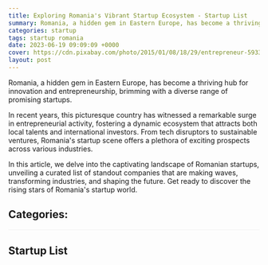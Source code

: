 ```yaml
---
title: Exploring Romania's Vibrant Startup Ecosystem - Startup List
summary: Romania, a hidden gem in Eastern Europe, has become a thriving hub for innovation and entrepreneurship.
categories: startup
tags: startup romania
date: 2023-06-19 09:09:09 +0000
cover: https://cdn.pixabay.com/photo/2015/01/08/18/29/entrepreneur-593361_960_720.jpg
layout: post
---
```


Romania, a hidden gem in Eastern Europe, has become a thriving hub for innovation and entrepreneurship, brimming with a diverse range of promising startups.

In recent years, this picturesque country has witnessed a remarkable surge in entrepreneurial activity, fostering a dynamic ecosystem that attracts both local talents and international investors. From tech disruptors to sustainable ventures, Romania's startup scene offers a plethora of exciting prospects across various industries.

In this article, we delve into the captivating landscape of Romanian startups, unveiling a curated list of standout companies that are making waves, transforming industries, and shaping the future. Get ready to discover the rising stars of Romania's startup world.

<h2>Categories:</h2>
<div id="categories" style="position: -webkit-sticky; position: sticky; top: 0; background-color: white; border-bottom: 1px solid #f2f2f2;"></div>

<h2>Startup List</h2>
<div id="startup-list"></div>

<script>
  const startupList = 
{

    "Advertisment" : [
        {
            "name": "Bumper CLub",
            "url": "https://bumper.club/",
            "description": "Earn money by adding stickers on your car.",
            "category": "Ads"
        }
    ],
    "AgriTech": [
        {
            "name": "Agricloud",
            "url": "https://agricloud.ro",
            "description": "AgriCloud monitors crops, vineyards, orchards and animal farms using IoT technology.",
            "category": "Agro"
        },
        {
            "name": "Apiarybook",
            "url": "https://apiarybook.com",
            "description": "Our solutions have been developed to address the challenges of modern beekeeping and support communication across the board between beekeepers, beekeeping associations, farmers, universities, researchers and local authorities.",
            "category": "Agro"
        },
        {
            "name": "CBNagro.tech",
            "url": "https://cbnagro.tech",
            "description": "CBNagro.tech is a IoT product that mixes hardware with software in order to help silo and warehouses owners get more profitable, avoiding silage and quality loss of their products",
            "category": "Agro"
        },
        {
            "name": "Ogor.ro",
            "url": "https://ogor.ro",
            "description": "OGOR is a monitoring tool that helps farmers control the status of their crop and understand the consequences of their agricultural practices, based on historical and up-to-date vegetation maps, processed from Copernicus satellite data.",
            "category": "Agro"
        },
        {
            "name": "Bonapp.eco",
            "url": "https://bonapp.eco",
            "description": "bonapp.eco helps businesses reduce food waste, by connecting users with local retailers, including grocery stores, restaurants, shops, gas stations, bakeries, coffee shops, hotels, etc. Through the app, users can purchase products approaching their expiration date, at a 40% to 80% discount.",
            "category": "Agro"
        },
        {
            "name": "Dahnapp",
            "url": "https://dahnapp.com",
            "description": "Dahna is a diet application that helps you keep your heart healthy every day and reduces the risk of cardiovascular disease created with the expertise of cardiologists and advised by a nutritionist",
            "category": "Agro"
        },
        {
            "name": "Fimon",
            "url": "https://fimon.ro",
            "description": "Fimon is a precision farming startup, which helps farmers with disease, pest and weather alerts on their mobile phones for an increased crop health",
            "category": "Agro"
        }
    ],
    "Audio": [
        {
            "name": "Cleanvoice",
            "url": "https://cleanvoice.ai",
            "description": "Cleanvoice is an artificial intelligence which removes filler sounds, stuttering and mouth sounds from your podcast or audio recording",
            "category": "Audio, AI"
        }
    ],
    "Auto": [
        {
            "name": "Drivegrade",
            "url": "https://drivegrade.eu",
            "description": "Evaluate the drivers behaviour.",
            "category": "Auto"
        },
        {
            "name": "Oxid OS",
            "url": "https://oxidos.io/",
            "description": "Welcome to OxidOS Automotive. Rust-based secure ecosystem for safety critical automotive ECUs.",
            "category": "Automotive"
        }
    ],
    "Booking": [
        {
            "name": "Liteapp",
            "url": "https://liteapp.co",
            "description": "Booking services",
            "category": "Booking"
        },
        {
            "name": "Docbook",
            "url": "http://www.docbook.ro/",
            "description": "Aims to offer a modern solution to make appointments to the desired doctor",
            "category": "Booking"
        },
        {
            "name": "ProZi",
            "url": "http://prozi.ro",
            "description": "An online scheduling application for beauty saloons and dentists",
            "category": "Booking"
        },
    ],
    "Business": [
        {
            "name": "iflows",
            "url": "https://iflows.com",
            "description": "Discover the platform that will help your business on all levels: organization, production, sales, marketing and finance. Organize your employees better and forget about financial losses caused by lost time or random processes.",
            "category": "Business"
        },
        {
            "name": "Fieldos",
            "url": "https://www.fieldos.co/",
            "description": "FieldOS is an intuitive, one stop shop Asset Operations Management solution that embeds all the flows your Maintenance & Reliability teams need: job management, real time communication and many more.",
            "category": "Business"
        },
        {
            "name": "Profluo",
            "url": "https://profluo.com/home",
            "description": "Read and post invoices in great detail, using Artificial Intelligence.",
            "category": "Business, Documents"
        },
        {
            "name": "Veridion",
            "url": "https://veridion.com/",
            "description": "Find any company by any criteria: products, materials, certifications and more.",
            "category": "Business, AI"
        }
    ],
    "CRM": [
        {
            "name": "Tiny ERP",
            "url": "https://tinyerp.app",
            "description": "Intuitive and elegant CRM interface for small and medium businesses.",
            "category": "CRM"
        },
        {
            "name": "REBS",
            "url": "http://www.crmrebs.ro",
            "description": "CRM REBS is a software crafted for real estate agencies.",
            "category": "CRM"
        }
    ],
    "Docs": [
        {
            "name": "Typeless",
            "url": "https://www.typeless.ai/",
            "description": "Our solutions help you reduce manual work drastically. We develop digital solutions which integrate perfect with your business.",
            "category": "Docs, Digitization, AI"
        },
        {
            "name": "Profluo",
            "url": "https://www.typeless.ai/",
            "description": "Profluo is the fastest-learning intelligent document processing platform.",
            "category": "Docs, Digitization, OCR"
        }
    ],
    "Ecommerce": [
        {
            "name": "Aqurate",
            "url": "https://aqurate.ai",
            "description": "AI-driven personalization tools to boost your eCommerce shop. Connect your shop with Aqurate and get the most out of each website visitor. Boost your conversions, AOV, and customer retention through personalized product recommendations and behavioral segmentation.",
            "category": "Ecommerce, AI"
        },
        {
            "name": "Blugento",
            "url": "https://blugento.ro",
            "description": "Build your online store with Blugento, simple and fast.",
            "category": "Ecommerce"
        },
        {
            "name": "Easy Sales",
            "url": "https://easy-sales.com",
            "description": "Stay ahead of competition with our automated selling solution",
            "category": "Ecommerce"
        },
        {
            "name": "Flaminjoy",
            "url": "https://flaminjoy.com",
            "description": "Shorten the path from SKU discovery to buy UGC platform that provides proven growth in CTR & sales",
            "category": "Ecommerce"
        }
    ],
    "E-health": [
        {
            "name": "Synaptiq",
            "url": "https://synaptiq.io/",
            "description": "Our revolutionary software is a tool that separates cancerous tumours and organs at risk with the help of Artificial Intelligence.",
            "category": "E-health, AI"
        },
        {
            "name": "AIDE Health",
            "url": "https://www.aide.health/",
            "description": "Aide is a digital health platform that helps patients and their clinicians better understand and manage chronic disease.",
            "category": "E-health, AI"
        },
        {
            "name": "Rayscape",
            "url": "https://rayscape.ai/",
            "description": "We augment radiologists analyzing X-rays and CTs by tapping into 15,000,000 medical images of experience.",
            "category": "E-health, AI"
        },
         {
            "name": "miioSMILE",
            "url": "http://www.miiosmile.app/",
            "description": "help you get the productivity you need, by easing the process of case documentation and the interaction between yourself and the specialists you work with.",
            "category": "E-health, Management"
        },
    ],
    "E-learning": [
        {
            "name": "Tootor",
            "url": "https://tootor.ro",
            "description": "The first platform in Romania where you can do meditations and courses online, quickly, simply and efficiently.",
            "category": "E-learning"
        },
        {
            "name": "Adservio",
            "url": "https://www.adservio.ro/ro",
            "description": "Adservio is an online education management platform for public & private schools and kindergartens.",
            "category": "E-learning"
        },
        {
            "name": "Niftylearning",
            "url": "https://niftylearning.io",
            "description": "At Nifty, we believe tedious L&D admin work should be a thing of the past. That’s why we’re setting a new LMS standard – Nifty is user-friendly, intuitive, and it works for you, not against you. ",
            "category": "E-learning"
        }
    ],
    "Finance": [
        {
            "name": "Thinkout",
            "url": "https://thinkout.io",
            "description": "ThinkOut is the solution that helps entrepreneurs analyze and forecast receipts and payments based on bank history.",
            "category": "Finance, Payments"
        },
    ],
    "Fitness": [
        {
            "name": "Xtrainer",
            "url": "https://xtrainer.fit",
            "description": "Individuals can easily browse through profiles, compare services, and make informed decisions.",
            "category": "Health, Fitness"
        }
    ],
    "Green": [
        {
            "name": "Ecotree",
            "url": "https://ecotree.ro",
            "description": "Prima platformă digitală de management al deșeurilor din România",
            "category": "Green"
        }
    ],
    "Kids": [
        {
            "name": "Kids Finance Solutions",
            "url": "https://kidsfinancesolutions.com",
            "description": "The fully interactive app that teaches your kids finance.",
            "category": "Kids, Finance"
        }
    ],
    "Logistics": [
        {
            "name": "Yload",
            "url": "https://global.yload.eu/",
            "description": "All your work in one place: logistics, carriers, shippers, suppliers and customers",
            "category": "Logistics, AI"
        },
        {
            "name": "Pacofer",
            "url": "https://pacofer.ro/",
            "description": "Send a package or you can take one to your destination.",
            "category": "Logistics"
        },
        {
            "name": "Cargobuddy",
            "url": "https://cargobuddy.ro/",
            "description": "Optimize your cost, save time and send a cargo anywhere and anytime. Our mission is to get every cargo to its destination.",
            "category": "Logistics"
        },
          {
            "name": "Cargo Planning",
            "url": "https://cargoplanning.com/",
            "description": "CargoPlanning - A platform dedicated to production companies for transport process management",
            "category": "Logistics, Management"
        }
    ],
    "Pets": [
        {
            "name": "Dogo App",
            "url": "https://dogoapp.ro",
            "description": "Walk your dog, mobile app",
            "category": "Pets, Life"
        },
        {
            "name": "Caretopets",
            "url": "https://www.caretopets.com/ro",
            "description": "Romanian's No 1 pet sitting platform",
            "category": "Pets, Life"
        },
    ],
    "Security": [
        {
            "name": "Sypher",
            "url": "https://sypher.eu",
            "description": "Information Security & Privacy Management Integrated Software",
            "category": "Security, Privacy"
        }
    ],
    "Services": [
        {
            "name": "Fieldvibe",
            "url": "https://www.fieldvibe.com/",
            "description": "Streamline your work with a simple job scheduling app. Forget your paper agenda or Calendar app and start scheduling your jobs better. HVAC, Plumbing, Electrical, Handyman, Lawn care, Cleaning and more.",
            "category": "Services, Booking"
        },
        {
            "name": "ialoc",
            "url": "https://www.ialoc.ro",
            "description": "ialoc.ro is the right way to book a table at restaurant",
            "category": "Services, Booking"
        }
    ],
    "Social-Media": [
        {
            "name": "Planable",
            "url": "http://planable.io",
            "description": "Planable is a tool that speeds up the way social media campaigns are managed and makes planning, visualizing and approving social media posts easy and fun.",
            "category": "Social Media, Planning, Management"
        }
    ],
    "Sport": [
        {
            "name": "Expertsport",
            "url": "https://expertsport.club",
            "description": "Sports club management platform",
            "category": "Sport"
        },
        {
            "name": "Jogga App",
            "url": "https://jogga.app",
            "description": "Our goal is to bring players together to create unique experiences and new friends",
            "category": "Sport"
        },
         {
            "name": "RezervaTeren",
            "url": "http://rezervateren.ro",
            "description": "Website for online booking for sports in Romania",
            "category": "Sport"
        }
    ],
    "Tech": [
        {
            "name": "Blume",
            "url": "https://blume.ro",
            "description": "We reduce accidents at pedestrian crossings",
            "category": "Tech"
        },
        {
            "name": "Bit Poke",
            "url": "https://bitpoke.io",
            "description": "We are making cloud-native technology accessible in the WordPress world. Everyone should have access to modern WebOps infrastructure.",
            "category": "Tech"
        },
    ],
    "Transport": [
        {
            "name": "Manager Flota",
            "url": "https://managerflota.ro",
            "description": "Simplify your alternative transport fleet management. Manage weekly payments, drivers, cars and reports simply and quickly.",
            "category": "Transport, Ridesharing"
        }
    ],
    "Travel": [
        {
            "name": "Questo app",
            "url": "https://questoapp.com",
            "description": "Questo is a platform for real-world city exploration games written and designed by professional content creators, companies and amateur storytellers around the world.",
            "category": "Travel"
        },
        {
            "name": "Travlocals",
            "url": "https://travlocals.com/",
            "description": "Choose the most spectacular accommodations in Romania",
            "category": "Travel"
        }
    ],
    "Video": [
        {
            "name": "Hyperhuman",
            "url": "https://hyperhuman.cc",
            "description": "Automate the video production process with AI and deliver personalized, engaging content.",
            "category": "Video, AI"
        }
    ],
}

  // loop over startupList object and add them to the div element with startup-list id
  Object.keys(startupList).forEach((key) => {
    document.getElementById("categories").innerHTML += `
            <div class="category" style="display: inline-block;">
                <a href="#${key}">${key}</a> |
            </div>
        `;

    document.getElementById("startup-list").innerHTML += `
            <div id="${key}">
                <h3>${key}</h3>
                <ul>
                    ${startupList[key]
                      .map(
                        (startup) => `
                            <li>
                              <p><a href="${startup.url}" target="_blank">${startup.name}</a> | Category: ${startup.category}</p>
                              <p>${startup.description}</p>
                            </li>
                        `
                      )
                      .join("")}
                </ul>
            </div>
        `;
  });
</script>
